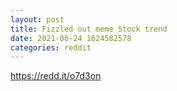 ```yaml
--- 
layout: post 
title: Fizzled out meme Stock trend 
date: 2021-06-24 1624582578 
categories: reddit 
--- 
```

https://redd.it/o7d3on